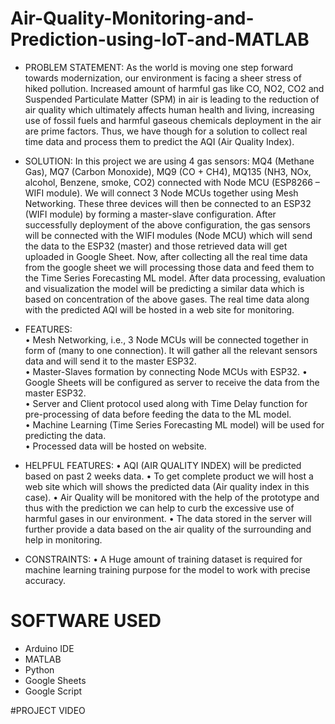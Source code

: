 # Air-Quality-Monitoring-and-Prediction-using-IoT-and-MATLAB
* PROBLEM STATEMENT: As the world is moving one step forward towards modernization, our environment is facing a sheer stress of hiked pollution. Increased amount of harmful gas like CO, NO2, CO2 and Suspended Particulate Matter (SPM) in air is leading to the reduction of air quality which ultimately affects human health and living, increasing use of fossil fuels and harmful gaseous chemicals deployment in the air are prime factors. Thus, we have though for a solution to collect real time data and process them to predict the AQI (Air Quality Index).

* SOLUTION: In this project we are using 4 gas sensors: MQ4 (Methane Gas), MQ7 (Carbon Monoxide), MQ9 (CO + CH4), MQ135 (NH3, NOx, alcohol, Benzene, smoke, CO2) connected with Node MCU (ESP8266 – WIFI module). We will connect 3 Node MCUs together using Mesh Networking. These three devices will then be connected to an ESP32 (WIFI module) by forming a master-slave configuration. After successfully deployment of the above configuration, the gas sensors will be connected with the WIFI modules (Node MCU) which will send the data to the ESP32 (master) and those retrieved data will get uploaded in Google Sheet. Now, after collecting all the real time data from the google sheet we will processing those data and feed them to the Time Series Forecasting ML model. After data processing, evaluation and visualization the model will be predicting a similar data which is based on concentration of the above gases. The real time data along with the predicted AQI will be hosted in a web site for monitoring.

* FEATURES:</br> • Mesh Networking, i.e., 3 Node MCUs will be connected together in form of (many to one connection). It will gather all the relevant sensors data and will send it to the master ESP32.</br> • Master-Slaves formation by connecting Node MCUs with ESP32. • Google Sheets will be configured as server to receive the data from the master ESP32.</br> • Server and Client protocol used along with Time Delay function for pre-processing of data before feeding the data to the ML model.</br> • Machine Learning (Time Series Forecasting ML model) will be used for predicting the data.</br> • Processed data will be hosted on website.</br>

* HELPFUL FEATURES: • AQI (AIR QUALITY INDEX) will be predicted based on past 2 weeks data. • To get complete product we will host a web site which will shows the predicted data (Air quality index in this case). • Air Quality will be monitored with the help of the prototype and thus with the prediction we can help to curb the excessive use of harmful gases in our environment. • The data stored in the server will further provide a data based on the air quality of the surrounding and help in monitoring.

* CONSTRAINTS: • A Huge amount of training dataset is required for machine learning training purpose for the model to work with precise accuracy.

# SOFTWARE USED 
* Arduino IDE</br> 
* MATLAB</br>
* Python</br>
* Google Sheets</br>
* Google Script</br>

#PROJECT VIDEO

